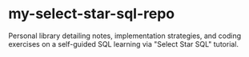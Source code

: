 # my-select-star-sql-repo
Personal library detailing notes, implementation strategies, and coding exercises on a self-guided SQL learning via "Select Star SQL" tutorial.
